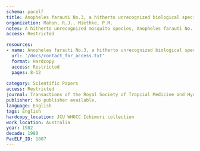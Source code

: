 ```yaml
---
schema: pacelf
title: Anopheles farauti No.3, a hitherto unrecognized biological species of mosquito within the taxon A.farauti Laveran (Diptera Culicidae)
organization: Mahon, R.J., Miethke, P.M.
notes: A hitherto unrecognized mosquito species, Anopheles farauti No. 3 has been found in Australia. This species occurs in sympatry with both A. farauti No. 1 and A. farauti No. 2 but we have found no evidence of introgression. Hybrids between A. farauti No. 3 and either A. farauti No. 1 or A. farauti No. 2 were found to be sterile.
access: Restricted

resources:
- name: Anopheles farauti No.3, a hitherto unrecognized biological species of mosquito within the taxon A.farauti Laveran (Diptera Culicidae)
  url: '/docs/contact_for_access.txt'
  format: Hardcopy
  access: Restricted
  pages: 8-12
 
category: Scientific Papers
access: Restricted
journal: Transactions of the Royal Society of Tropcial Medicine and Hygiene
publisher: No publisher available. 
language: English 
tags: English 
hardcopy_location: JCU WHOCC Ichimori collection
work_location: Australia
year: 1982
decade: 1980
PacELF_ID: 1807
---
```

